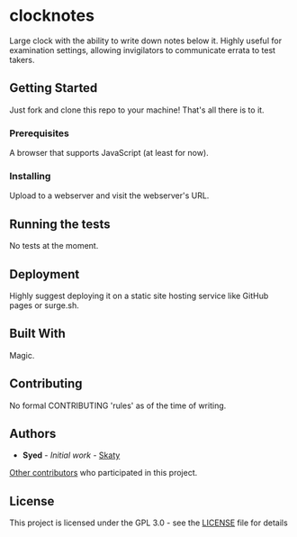 # clocknotes

Large clock with the ability to write down notes below it. Highly useful for examination settings, allowing invigilators to communicate errata to test takers.

## Getting Started

Just fork and clone this repo to your machine! That's all there is to it.

### Prerequisites

A browser that supports JavaScript (at least for now).

### Installing

Upload to a webserver and visit the webserver's URL.

## Running the tests

No tests at the moment.

## Deployment

Highly suggest deploying it on a static site hosting service like GitHub pages or surge.sh.

## Built With

Magic.

## Contributing

No formal CONTRIBUTING 'rules' as of the time of writing.

## Authors

* **Syed** - *Initial work* - [Skaty](https://github.com/Skaty)

[Other contributors](https://github.com/singleserve/clocknotes/contributors) who participated in this project.

## License

This project is licensed under the GPL 3.0 - see the [LICENSE](LICENSE) file for details
